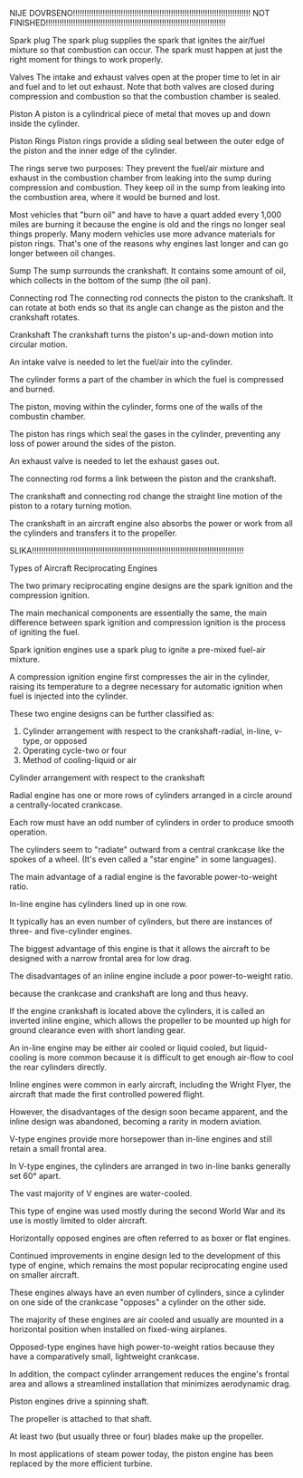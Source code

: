 NIJE DOVRSENO!!!!!!!!!!!!!!!!!!!!!!!!!!!!!!!!!!!!!!!!!!!!!!!!!!!!!!!!!!!!!!!!!!!!!!!!!!!!!!
NOT FINISHED!!!!!!!!!!!!!!!!!!!!!!!!!!!!!!!!!!!!!!!!!!!!!!!!!!!!!!!!!!!!!!!!!!!!!!!!!!!!!!!

Spark plug
The spark plug supplies the spark that ignites the air/fuel mixture so that combustion can occur. The spark must happen at just the right moment for things to work properly.

Valves
The intake and exhaust valves open at the proper time to let in air and fuel and to let out exhaust.
Note that both valves are closed during compression and combustion so that the combustion chamber is sealed.

Piston
A piston is a cylindrical piece of metal that moves up and down inside the cylinder. 

Piston Rings
Piston rings provide a sliding seal between the outer edge of the piston and the inner edge of the cylinder.

The rings serve two purposes:
They prevent the fuel/air mixture and exhaust in the combustion chamber from leaking into the sump during compression and combustion.
They keep oil in the sump from leaking into the combustion area, where it would be burned and lost.

Most vehicles that "burn oil" and have to have a quart added every 1,000 miles are burning it because the engine is old and the rings no longer seal things properly. Many modern vehicles use more advance materials for piston rings. That's one of the reasons why engines last longer and can go longer between oil changes.

Sump
The sump surrounds the crankshaft. It contains some amount of oil, which collects in the bottom of the sump (the oil pan).


Connecting rod
The connecting rod connects the piston to the crankshaft. 
It can rotate at both ends so that its angle can change as the piston and the crankshaft rotates.

Crankshaft
The crankshaft turns the piston's up-and-down motion into circular motion.

An intake valve is needed to let the fuel/air into the cylinder.

The cylinder forms a part of the chamber in which the fuel is compressed and burned.

The piston, moving within the cylinder, forms one of the walls of the combustin chamber. 

The piston has rings which seal the gases in the cylinder, preventing any loss of power around the sides of the piston.

An exhaust valve is needed to let the exhaust gases out.

The connecting rod forms a link between the piston and the crankshaft.

The crankshaft and connecting rod change the straight line motion of the piston to a rotary turning motion. 

The crankshaft in an aircraft engine also absorbs the power or work from all the cylinders and transfers it to the propeller.

SLIKA!!!!!!!!!!!!!!!!!!!!!!!!!!!!!!!!!!!!!!!!!!!!!!!!!!!!!!!!!!!!!!!!!!!!!!!!!!!!!!!!!!!!!!!!!!!!!


Types of Aircraft Reciprocating Engines

The two primary reciprocating engine designs are the spark ignition and the compression ignition. 

The main mechanical components are essentially the same, the main difference between spark ignition and compression ignition is the process of igniting the fuel.

Spark ignition engines use a spark plug to ignite a pre-mixed fuel-air mixture. 

A compression ignition engine first compresses the air in the cylinder, raising its temperature to a degree necessary for automatic ignition when fuel is injected into the cylinder.

These two engine designs can be further classified as:

1. Cylinder arrangement with respect to the crankshaft-radial, in-line, v-type, or opposed 
2. Operating cycle-two or four
3. Method of cooling-liquid or air

Cylinder arrangement with respect to the crankshaft

Radial engine has one or more rows of cylinders arranged in a circle around a centrally-located crankcase. 

Each row must have an odd number of cylinders in order to produce smooth operation. 

The cylinders seem to "radiate" outward from a central crankcase like the spokes of a wheel. (It's even called a "star engine" in some languages). 

The main advantage of a radial engine is the favorable power-to-weight ratio.

In-line engine has cylinders lined up in one row. 

It typically has an even number of cylinders, but there are instances of three- and five-cylinder engines. 

The biggest advantage of this engine is that it allows the aircraft to be designed with a narrow frontal area for low drag. 

The disadvantages of an inline engine include a poor power-to-weight ratio. 

because the crankcase and crankshaft are long and thus heavy. 

If the engine crankshaft is located above the cylinders, it is called an inverted inline engine, which allows the propeller to be mounted up high for ground clearance even with short landing gear. 

An in-line engine may be either air cooled or liquid cooled, but liquid-cooling is more common because it is difficult to get enough air-flow to cool the rear cylinders directly. 

Inline engines were common in early aircraft, including the Wright Flyer, the aircraft that made the first controlled powered flight. 

However, the disadvantages of the design soon became apparent, and the inline design was abandoned, becoming a rarity in modern aviation. 



V-type engines provide more horsepower than in-line engines and still retain a small frontal area.

In V-type engines, the cylinders are arranged in two in-line banks generally set 60° apart. 

The vast majority of V engines are water-cooled. 

This type of engine was used mostly during the second World War and its use is mostly limited to older aircraft.

Horizontally opposed engines are often referred to as boxer or flat engines. 

Continued improvements in engine design led to the development of this type of engine, which remains the most popular reciprocating engine used on smaller aircraft. 

These engines always have an even number of cylinders, since a cylinder on one side of the crankcase "opposes" a cylinder on the other side. 

The majority of these engines are air cooled and usually are mounted in a horizontal position when installed on fixed-wing airplanes. 

Opposed-type engines have high power-to-weight ratios because they have a comparatively small, lightweight crankcase. 

In addition, the compact cylinder arrangement reduces the engine's frontal area and allows a streamlined installation that minimizes aerodynamic drag.

Piston engines drive a spinning shaft. 

The propeller is attached to that shaft. 

At least two (but usually three or four) blades make up the propeller.

In most applications of steam power today, the piston engine has been replaced by the more efficient turbine.